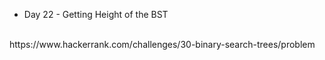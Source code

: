 - Day 22 - Getting Height of the BST
<br />
  https://www.hackerrank.com/challenges/30-binary-search-trees/problem